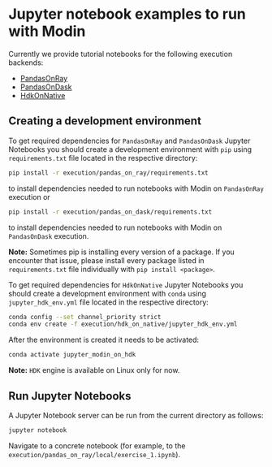 # Jupyter notebook examples to run with Modin

Currently we provide tutorial notebooks for the following execution backends:

- [PandasOnRay](https://modin.readthedocs.io/en/latest/development/using_pandas_on_ray.html)
- [PandasOnDask](https://modin.readthedocs.io/en/latest/development/using_pandas_on_dask.html)
- [HdkOnNative](https://modin.readthedocs.io/en/latest/development/using_hdk.html)

## Creating a development environment

To get required dependencies for `PandasOnRay` and  `PandasOnDask` Jupyter Notebooks
you should create a development environment with `pip`
using `requirements.txt` file located in the respective directory:

```bash
pip install -r execution/pandas_on_ray/requirements.txt
```

to install dependencies needed to run notebooks with Modin on `PandasOnRay` execution or

```bash
pip install -r execution/pandas_on_dask/requirements.txt
```

to install dependencies needed to run notebooks with Modin on `PandasOnDask` execution.

**Note:** Sometimes pip is installing every version of a package. If you encounter that issue,
please install every package listed in `requirements.txt` file individually with `pip install <package>`.

To get required dependencies for `HdkOnNative` Jupyter Notebooks
you should create a development environment with `conda`
using `jupyter_hdk_env.yml` file located in the respective directory:

```bash
conda config --set channel_priority strict
conda env create -f execution/hdk_on_native/jupyter_hdk_env.yml
```

After the environment is created it needs to be activated:

```bash
conda activate jupyter_modin_on_hdk
```

**Note:** `HDK` engine is available on Linux only for now.

## Run Jupyter Notebooks

A Jupyter Notebook server can be run from the current directory as follows:

```bash
jupyter notebook
```

Navigate to a concrete notebook (for example, to the `execution/pandas_on_ray/local/exercise_1.ipynb`).